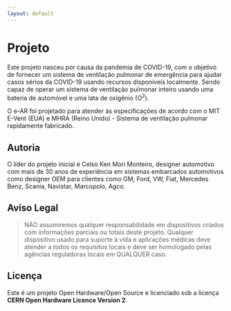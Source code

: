 ```yaml
---
layout: default
---
```


# Projeto

Este projeto nasceu por causa da pandemia de COVID-19, com o objetivo de fornecer um sistema de ventilação pulmonar de emergência para ajudar casos sérios da COVID-19 usando recursos disponíveis localmente. Sendo capaz de operar um sistema de ventilação pulmonar inteiro usando uma bateria de automóvel e uma lata de oxigênio (O<sup>2</sup>).

O e-AR foi projetado para atender às especificações de acordo com o MIT E-Vent (EUA) e MHRA (Reino Unido) - Sistema de ventilação pulmonar rapidamente fabricado.

##  Autoria
O líder do projeto inicial é Celso Ken Mori Monteiro, designer automotivo com mais de 30 anos de experiência em sistemas embarcados automotivos como designer OEM para clientes como GM, Ford, VW, Fiat, Mercedes Benz, Scania, Navistar, Marcopolo, Agco.

## Aviso Legal
> NÃO assumiremos qualquer responsabilidade em dispositivos criados com informações parciais ou totais deste projeto. Qualquer dispositivo usado para suporte à vida e aplicações médicas deve atender a todos os requisitos locais e deve ser homologado pelas agências reguladoras locais em QUALQUER caso.

## Licença
Este é um projeto Open Hardware/Open Source e licenciado sob a licença **CERN Open Hardware Licence Version 2**.
